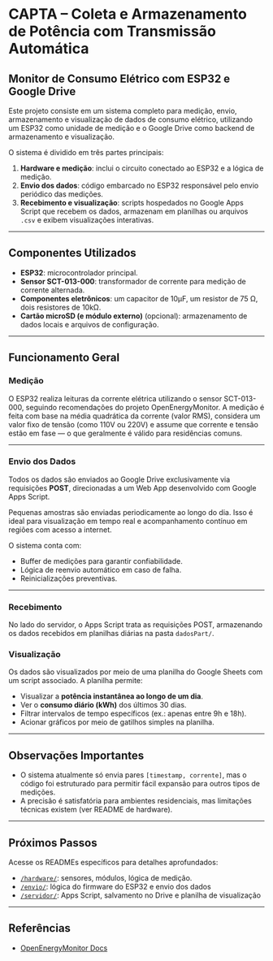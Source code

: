 # CAPTA – Coleta e Armazenamento de Potência com Transmissão Automática

## Monitor de Consumo Elétrico com ESP32 e Google Drive

Este projeto consiste em um sistema completo para medição, envio, armazenamento e visualização de dados de consumo elétrico, utilizando um ESP32 como unidade de medição e o Google Drive como backend de armazenamento e visualização.

O sistema é dividido em três partes principais:

1. **Hardware e medição**: inclui o circuito conectado ao ESP32 e a lógica de medição.
2. **Envio dos dados**: código embarcado no ESP32 responsável pelo envio periódico das medições.
3. **Recebimento e visualização**: scripts hospedados no Google Apps Script que recebem os dados, armazenam em planilhas ou arquivos `.csv` e exibem visualizações interativas.


---

## Componentes Utilizados

- **ESP32**: microcontrolador principal.
- **Sensor SCT-013-000**: transformador de corrente para medição de corrente alternada.
- **Componentes eletrônicos**: um capacitor de 10μF, um resistor de 75 Ω, dois resistores de 10kΩ.
- **Cartão microSD (e módulo externo)** (opcional): armazenamento de dados locais e arquivos de configuração.

---

## Funcionamento Geral

### Medição

O ESP32 realiza leituras da corrente elétrica utilizando o sensor SCT-013-000, seguindo recomendações do projeto OpenEnergyMonitor. A medição é feita com base na média quadrática da corrente (valor RMS), considera um valor fixo de tensão (como 110V ou 220V) e assume que corrente e tensão estão em fase — o que geralmente é válido para residências comuns.

---

### Envio dos Dados

Todos os dados são enviados ao Google Drive exclusivamente via requisições **POST**, direcionadas a um Web App desenvolvido com Google Apps Script.

Pequenas amostras são enviadas periodicamente ao longo do dia. Isso é ideal para visualização em tempo real e acompanhamento contínuo em regiões com acesso a internet.

O sistema conta com:
- Buffer de medições para garantir confiabilidade.
- Lógica de reenvio automático em caso de falha.
- Reinicializações preventivas.

---

### Recebimento

No lado do servidor, o Apps Script trata as requisições POST, armazenando os dados recebidos em planilhas diárias na pasta `dadosPart/`.

### Visualização

Os dados são visualizados por meio de uma planilha do Google Sheets com um script associado. A planilha permite:

- Visualizar a **potência instantânea ao longo de um dia**.
- Ver o **consumo diário (kWh)** dos últimos 30 dias.
- Filtrar intervalos de tempo específicos (ex.: apenas entre 9h e 18h).
- Acionar gráficos por meio de gatilhos simples na planilha.

---

## Observações Importantes

- O sistema atualmente só envia pares `[timestamp, corrente]`, mas o código foi estruturado para permitir fácil expansão para outros tipos de medições.
- A precisão é satisfatória para ambientes residenciais, mas limitações técnicas existem (ver README de hardware).

---

## Próximos Passos

Acesse os READMEs específicos para detalhes aprofundados:

- [`/hardware/`](./hardware/README.md): sensores, módulos, lógica de medição.
- [`/envio/`](./envio/README.md): lógica do firmware do ESP32 e envio dos dados
- [`/servidor/`](./servidor/README.md): Apps Script, salvamento no Drive e planilha de visualização

---

## Referências

- [OpenEnergyMonitor Docs](https://docs.openenergymonitor.org/electricity-monitoring/index.html)

